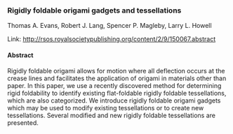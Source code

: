 ### Rigidly foldable origami gadgets and tessellations
Thomas A. Evans, Robert J. Lang, Spencer P. Magleby, Larry L. Howell

Link: http://rsos.royalsocietypublishing.org/content/2/9/150067.abstract

#### Abstract

Rigidly foldable origami allows for motion where all deflection occurs at the crease lines and facilitates the application of origami in materials other than paper. In this paper, we use a recently discovered method for determining rigid foldability to identify existing flat-foldable rigidly foldable tessellations, which are also categorized. We introduce rigidly foldable origami gadgets which may be used to modify existing tessellations or to create new tessellations. Several modified and new rigidly foldable tessellations are presented.
